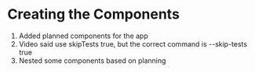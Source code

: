 # Creating the Components
01. Added planned components for the app
02. Video said use skipTests true, but the correct command is --skip-tests true
03. Nested some components based on planning